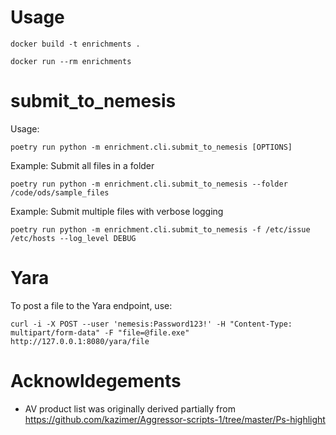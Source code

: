 # Usage
```
docker build -t enrichments .

docker run --rm enrichments
```

# submit_to_nemesis
Usage:
```
poetry run python -m enrichment.cli.submit_to_nemesis [OPTIONS]
```

Example: Submit all files in a folder
```
poetry run python -m enrichment.cli.submit_to_nemesis --folder /code/ods/sample_files
```

Example: Submit multiple files with verbose logging
```
poetry run python -m enrichment.cli.submit_to_nemesis -f /etc/issue /etc/hosts --log_level DEBUG
```


# Yara

To post a file to the Yara endpoint, use:
```
curl -i -X POST --user 'nemesis:Password123!' -H "Content-Type: multipart/form-data" -F "file=@file.exe" http://127.0.0.1:8080/yara/file
```

# Acknowldegements
* AV product list was originally derived partially from https://github.com/kazimer/Aggressor-scripts-1/tree/master/Ps-highlight
